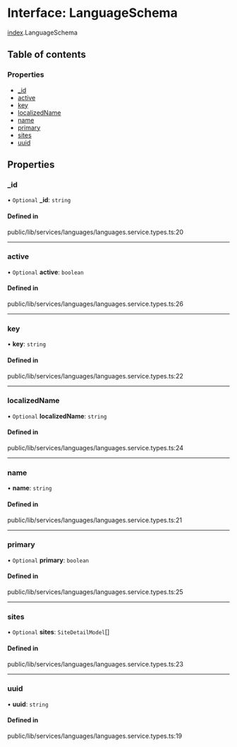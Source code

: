 # Interface: LanguageSchema

[index](../wiki/index).LanguageSchema

## Table of contents

### Properties

- [\_id](../wiki/index.LanguageSchema#_id-1)
- [active](../wiki/index.LanguageSchema#active-1)
- [key](../wiki/index.LanguageSchema#key-1)
- [localizedName](../wiki/index.LanguageSchema#localizedname-1)
- [name](../wiki/index.LanguageSchema#name-1)
- [primary](../wiki/index.LanguageSchema#primary-1)
- [sites](../wiki/index.LanguageSchema#sites-1)
- [uuid](../wiki/index.LanguageSchema#uuid-1)

## Properties

### \_id

• `Optional` **\_id**: `string`

#### Defined in

public/lib/services/languages/languages.service.types.ts:20

___

### active

• `Optional` **active**: `boolean`

#### Defined in

public/lib/services/languages/languages.service.types.ts:26

___

### key

• **key**: `string`

#### Defined in

public/lib/services/languages/languages.service.types.ts:22

___

### localizedName

• `Optional` **localizedName**: `string`

#### Defined in

public/lib/services/languages/languages.service.types.ts:24

___

### name

• **name**: `string`

#### Defined in

public/lib/services/languages/languages.service.types.ts:21

___

### primary

• `Optional` **primary**: `boolean`

#### Defined in

public/lib/services/languages/languages.service.types.ts:25

___

### sites

• `Optional` **sites**: `SiteDetailModel`[]

#### Defined in

public/lib/services/languages/languages.service.types.ts:23

___

### uuid

• **uuid**: `string`

#### Defined in

public/lib/services/languages/languages.service.types.ts:19
